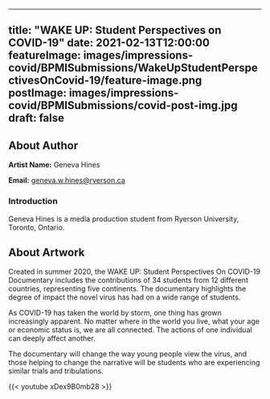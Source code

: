 
---
title: "WAKE UP: Student Perspectives on COVID-19"
date: 2021-02-13T12:00:00
featureImage: images/impressions-covid/BPMISubmissions/WakeUpStudentPerspectivesOnCovid-19/feature-image.png
postImage: images/impressions-covid/BPMISubmissions/covid-post-img.jpg
draft: false
---

## About Author

**Artist Name:** Geneva Hines

**Email:** geneva.w.hines@ryerson.ca

### Introduction
Geneva Hines is a media production student from Ryerson University, Toronto, Ontario. 

## About Artwork
Created in summer 2020, the WAKE UP: Student Perspectives On COVID-19 Documentary includes the contributions of 34 students from 12 different countries, representing five continents. The documentary highlights the degree of impact the novel virus has had on a wide range of students. 

As COVID-19 has taken the world by storm, one thing has grown increasingly apparent. No matter where in the world you live, what your age or economic status is, we are all connected. The actions of one individual can deeply affect another. 

The documentary will change the way young people view the virus, and those helping to change the narrative will be students who are experiencing similar trials and tribulations.

{{< youtube xDex9B0mb28 >}}
